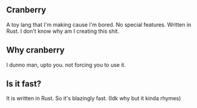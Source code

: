 ## Cranberry

A toy lang that I'm making cause I'm bored. No special features. Written in Rust. I don't know why am I creating this shit.

## Why cranberry

I dunno man, upto you. not forcing you to use it.

## Is it fast?

It is written in Rust. So it's blazingly fast. (Idk why but it kinda rhymes)
